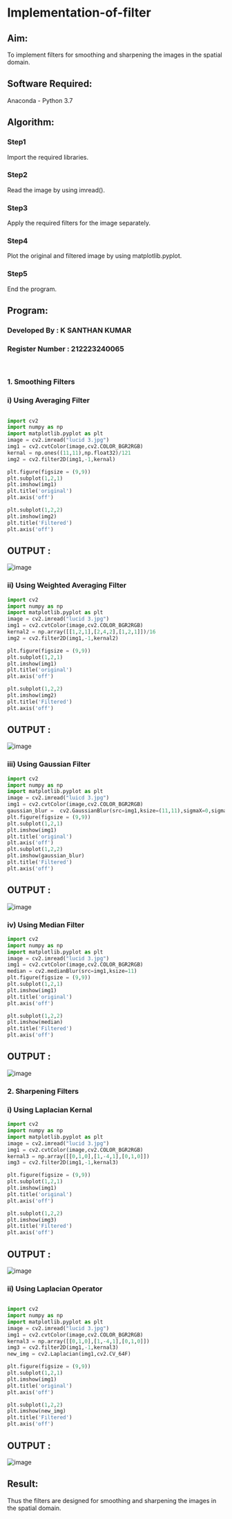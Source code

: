 # Implementation-of-filter
## Aim:
To implement filters for smoothing and sharpening the images in the spatial domain.

## Software Required:
Anaconda - Python 3.7

## Algorithm:

### Step1
Import the required libraries.


### Step2
Read the image by using imread().


### Step3
Apply the required filters for the image separately.


### Step4
Plot the original and filtered image by using matplotlib.pyplot.


### Step5
End the program.

## Program:
### Developed By : K SANTHAN KUMAR
### Register Number : 212223240065
</br>

### 1. Smoothing Filters

 ### i) Using Averaging Filter
```Python

import cv2
import numpy as np
import matplotlib.pyplot as plt
image = cv2.imread("lucid 3.jpg")
img1 = cv2.cvtColor(image,cv2.COLOR_BGR2RGB)
kernal = np.ones((11,11),np.float32)/121
img2 = cv2.filter2D(img1,-1,kernal)

plt.figure(figsize = (9,9))
plt.subplot(1,2,1)
plt.imshow(img1)
plt.title('original')
plt.axis('off')

plt.subplot(1,2,2)
plt.imshow(img2)
plt.title('Filtered')
plt.axis('off')

```
## OUTPUT :
![image](https://github.com/SANTHAN-2006/Implementation-of-filter/assets/80164014/39b2b66f-e6e8-469a-9c50-47f9c3845ad8)

### ii) Using Weighted Averaging Filter
```Python
import cv2
import numpy as np
import matplotlib.pyplot as plt
image = cv2.imread("lucid 3.jpg")
img1 = cv2.cvtColor(image,cv2.COLOR_BGR2RGB)
kernal2 = np.array([[1,2,1],[2,4,2],[1,2,1]])/16
img2 = cv2.filter2D(img1,-1,kernal2)

plt.figure(figsize = (9,9))
plt.subplot(1,2,1)
plt.imshow(img1)
plt.title('original')
plt.axis('off')

plt.subplot(1,2,2)
plt.imshow(img2)
plt.title('Filtered')
plt.axis('off')

```
## OUTPUT :
![image](https://github.com/SANTHAN-2006/Implementation-of-filter/assets/80164014/42546d20-08a9-4091-a632-9ecbe208cdf3)

### iii) Using Gaussian Filter
```Python
import cv2
import numpy as np
import matplotlib.pyplot as plt
image = cv2.imread("luicd 3.jpg")
img1 = cv2.cvtColor(image,cv2.COLOR_BGR2RGB)
gaussian_blur =  cv2.GaussianBlur(src=img1,ksize=(11,11),sigmaX=0,sigmaY=0)
plt.figure(figsize = (9,9))
plt.subplot(1,2,1)
plt.imshow(img1)
plt.title('original')
plt.axis('off')
plt.subplot(1,2,2)
plt.imshow(gaussian_blur)
plt.title('Filtered')
plt.axis('off')

```
## OUTPUT :
![image](https://github.com/SANTHAN-2006/Implementation-of-filter/assets/80164014/83ee62f3-7e24-4615-8cb1-2d8aef327fa9)

### iv) Using Median Filter
```Python
import cv2
import numpy as np
import matplotlib.pyplot as plt
image = cv2.imread("lucid 3.jpg")
img1 = cv2.cvtColor(image,cv2.COLOR_BGR2RGB)
median = cv2.medianBlur(src=img1,ksize=11)
plt.figure(figsize = (9,9))
plt.subplot(1,2,1)
plt.imshow(img1)
plt.title('original')
plt.axis('off')

plt.subplot(1,2,2)
plt.imshow(median)
plt.title('Filtered')
plt.axis('off')

```
## OUTPUT :
![image](https://github.com/SANTHAN-2006/Implementation-of-filter/assets/80164014/165dda57-d158-4e2d-8cbd-cae43bb563e2)

### 2. Sharpening Filters
### i) Using Laplacian Kernal
```Python
import cv2
import numpy as np
import matplotlib.pyplot as plt
image = cv2.imread("lucid 3.jpg")
img1 = cv2.cvtColor(image,cv2.COLOR_BGR2RGB)
kernal3 = np.array([[0,1,0],[1,-4,1],[0,1,0]])
img3 = cv2.filter2D(img1,-1,kernal3)

plt.figure(figsize = (9,9))
plt.subplot(1,2,1)
plt.imshow(img1)
plt.title('original')
plt.axis('off')

plt.subplot(1,2,2)
plt.imshow(img3)
plt.title('Filtered')
plt.axis('off')

```
## OUTPUT :
![image](https://github.com/SANTHAN-2006/Implementation-of-filter/assets/80164014/49e67ced-6123-48b0-8a24-70cb376207cc)

### ii) Using Laplacian Operator
```Python

import cv2
import numpy as np
import matplotlib.pyplot as plt
image = cv2.imread("lucid 3.jpg")
img1 = cv2.cvtColor(image,cv2.COLOR_BGR2RGB)
kernal3 = np.array([[0,1,0],[1,-4,1],[0,1,0]])
img3 = cv2.filter2D(img1,-1,kernal3)
new_img = cv2.Laplacian(img1,cv2.CV_64F)

plt.figure(figsize = (9,9))
plt.subplot(1,2,1)
plt.imshow(img1)
plt.title('original')
plt.axis('off')

plt.subplot(1,2,2)
plt.imshow(new_img)
plt.title('Filtered')
plt.axis('off')

```
## OUTPUT :
![image](https://github.com/SANTHAN-2006/Implementation-of-filter/assets/80164014/d0c6fa7b-cec9-461a-94a9-9ee2c72c7645)


## Result:
Thus the filters are designed for smoothing and sharpening the images in the spatial domain.

